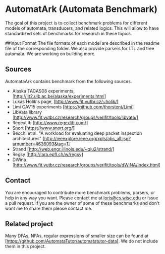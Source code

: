 # AutomatArk (Automata Benchmark)
The goal of this project is to collect benchmark problems for different models of automata, transducers, and related logics.
This will allow to have standardized sets of benchmarks for research in these topics.


##Input Format
The file formats of each model are described in the readme file of the corresponding folder.
We also provide parsers for LTL and tree automata. We are working on building more.

## Sources
AutomataArk contains benchmark from the following sources.

* Alaska TACAS08 experiments, [http://lit2.ulb.ac.be/alaska/experiments.html]
* Lukas Holik's page, [http://www.fit.vutbr.cz/~holik/]
* Limi CAV15 experiments [https://github.com/thorstent/Limi]
* LibVata library [http://www.fit.vutbr.cz/research/groups/verifit/tools/libvata/]
* RegexLib [http://www.regexlib.com/]
* Snort [https://www.snort.org/]
* Becchi et al. 
"A workload for evaluating deep packet inspection architectures" [http://ieeexplore.ieee.org/xpls/abs_all.jsp?arnumber=4636093&tag=1]
* Strand [http://web.engr.illinois.edu/~qiu2/strand/]
* Regsy [http://lara.epfl.ch/w/regsy]
* DWina [http://www.fit.vutbr.cz/research/groups/verifit/tools/dWiNA/index.html]

## Contact
You are encouraged to contribute more benchmark problems, parsers, or help in any way you want. Please contact me at
loris@cs.wisc.edu or issue a pull request. If you are the owner of some of these benchmarks and don't want me to share them please contact me.

## Related project
Many DFAs, NFAs, regular expressions of smaller size can be found at [https://github.com/AutomataTutor/automatatutor-data].
We do not include them in this project.
